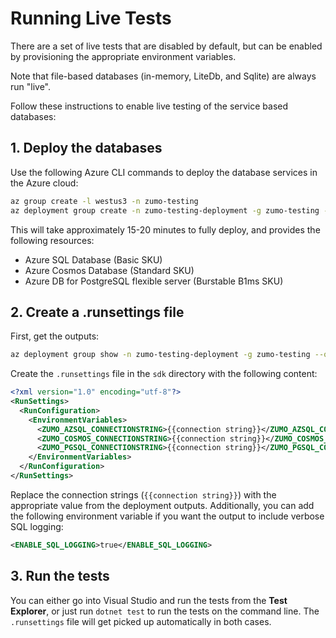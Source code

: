 # Running Live Tests

There are a set of live tests that are disabled by default, but can be enabled by provisioning the appropriate environment variables.  

Note that file-based databases (in-memory, LiteDb, and Sqlite) are always run "live".  

Follow these instructions to enable live testing of the service based databases:

## 1. Deploy the databases

Use the following Azure CLI commands to deploy the database services in the Azure cloud:

```bash
az group create -l westus3 -n zumo-testing
az deployment group create -n zumo-testing-deployment -g zumo-testing -f ./infra/main.bicep
```

This will take approximately 15-20 minutes to fully deploy, and provides the following resources:

* Azure SQL Database (Basic SKU)
* Azure Cosmos Database (Standard SKU)
* Azure DB for PostgreSQL flexible server (Burstable B1ms SKU)

## 2. Create a .runsettings file

First, get the outputs:

```bash
az deployment group show -n zumo-testing-deployment -g zumo-testing --query properties.outputs
```

Create the `.runsettings` file in the `sdk` directory with the following content:

```xml
<?xml version="1.0" encoding="utf-8"?>
<RunSettings>
  <RunConfiguration>
    <EnvironmentVariables>
      <ZUMO_AZSQL_CONNECTIONSTRING>{{connection string}}</ZUMO_AZSQL_CONNECTIONSTRING>
      <ZUMO_COSMOS_CONNECTIONSTRING>{{connection string}}</ZUMO_COSMOS_CONNECTIONSTRING>
      <ZUMO_PGSQL_CONNECTIONSTRING>{{connection string}}</ZUMO_PGSQL_CONNECTIONSTRING>
    </EnvironmentVariables>
  </RunConfiguration>
</RunSettings>
```

Replace the connection strings (`{{connection string}}`) with the appropriate value from the deployment outputs.  Additionally, you can add the following environment variable if you want the output to include verbose SQL logging:

```xml
<ENABLE_SQL_LOGGING>true</ENABLE_SQL_LOGGING>
```

## 3. Run the tests

You can either go into Visual Studio and run the tests from the **Test Explorer**, or just run `dotnet test` to run the tests on the command line.  The `.runsettings` file will get picked up automatically in both cases.

